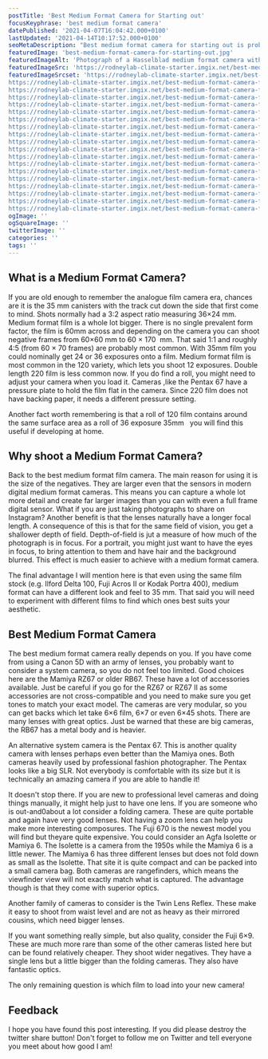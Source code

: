 ```yaml
---
postTitle: 'Best Medium Format Camera for Starting out'
focusKeyphrase: 'best medium format camera'
datePublished: '2021-04-07T16:04:42.000+0100'
lastUpdated: '2021-04-14T10:17:52.000+0100'
seoMetaDescription: "Best medium format camera for starting out is probably a question at the front of your mind right now! Let's take a look."
featuredImage: 'best-medium-format-camera-for-starting-out.jpg'
featuredImageAlt: 'Photograph of a Hasselblad medium format camera with the focusing screen exposed'
featuredImageSrc: 'https://rodneylab-climate-starter.imgix.net/best-medium-format-camera-for-starting-out.jpg?ixlib=js-v3.1.3&w=672&h=448&s=795b8a0040332d7de67d515b85b6e056'
featuredImageSrcset: 'https://rodneylab-climate-starter.imgix.net/best-medium-format-camera-for-starting-out.jpg?ixlib=js-v3.1.3&auto=format&w=100&s=82426213e59140bd9e8032f21a0f33d3 100w,
https://rodneylab-climate-starter.imgix.net/best-medium-format-camera-for-starting-out.jpg?ixlib=js-v3.1.3&auto=format&w=116&s=7471b4889dc478d688803de5d4a6b931 116w,
https://rodneylab-climate-starter.imgix.net/best-medium-format-camera-for-starting-out.jpg?ixlib=js-v3.1.3&auto=format&w=135&s=53de06cde0aa575a9636c55de0eb8296 135w,
https://rodneylab-climate-starter.imgix.net/best-medium-format-camera-for-starting-out.jpg?ixlib=js-v3.1.3&auto=format&w=156&s=ddd01f67d3a857d4e790d01b41110993 156w,
https://rodneylab-climate-starter.imgix.net/best-medium-format-camera-for-starting-out.jpg?ixlib=js-v3.1.3&auto=format&w=181&s=f85b114271dea72f3f8d598711e36d96 181w,
https://rodneylab-climate-starter.imgix.net/best-medium-format-camera-for-starting-out.jpg?ixlib=js-v3.1.3&auto=format&w=210&s=3d7839af6325adc29d533f79d8f3f595 210w,
https://rodneylab-climate-starter.imgix.net/best-medium-format-camera-for-starting-out.jpg?ixlib=js-v3.1.3&auto=format&w=244&s=80baa902aafa07d2b3bc839e2c130582 244w,
https://rodneylab-climate-starter.imgix.net/best-medium-format-camera-for-starting-out.jpg?ixlib=js-v3.1.3&auto=format&w=283&s=2d691ac6a152249bd08966a95bb52031 283w,
https://rodneylab-climate-starter.imgix.net/best-medium-format-camera-for-starting-out.jpg?ixlib=js-v3.1.3&auto=format&w=328&s=af517819de5bde291b5f4f5f8214a4bd 328w,
https://rodneylab-climate-starter.imgix.net/best-medium-format-camera-for-starting-out.jpg?ixlib=js-v3.1.3&auto=format&w=380&s=dcedc7a34000626416a6daaea67052cc 380w,
https://rodneylab-climate-starter.imgix.net/best-medium-format-camera-for-starting-out.jpg?ixlib=js-v3.1.3&auto=format&w=441&s=b30e0a65b93128bbf0508cb3d257822d 441w,
https://rodneylab-climate-starter.imgix.net/best-medium-format-camera-for-starting-out.jpg?ixlib=js-v3.1.3&auto=format&w=512&s=fe48ca3c66350932844b0f39c18d53c0 512w,
https://rodneylab-climate-starter.imgix.net/best-medium-format-camera-for-starting-out.jpg?ixlib=js-v3.1.3&auto=format&w=594&s=aff2708aaca04c35b048ea6dc052a392 594w,
https://rodneylab-climate-starter.imgix.net/best-medium-format-camera-for-starting-out.jpg?ixlib=js-v3.1.3&auto=format&w=689&s=19c82ce00ef96f6870c2780479781af5 689w,
https://rodneylab-climate-starter.imgix.net/best-medium-format-camera-for-starting-out.jpg?ixlib=js-v3.1.3&auto=format&w=799&s=7492814d4ef9e575d35c5a49885eb215 799w,
https://rodneylab-climate-starter.imgix.net/best-medium-format-camera-for-starting-out.jpg?ixlib=js-v3.1.3&auto=format&w=927&s=fb2930cffe3df14e285a9ade840957ab 927w,
https://rodneylab-climate-starter.imgix.net/best-medium-format-camera-for-starting-out.jpg?ixlib=js-v3.1.3&auto=format&w=1075&s=9667a02e23989c2ce6d9783e020b6756 1075w,
https://rodneylab-climate-starter.imgix.net/best-medium-format-camera-for-starting-out.jpg?ixlib=js-v3.1.3&auto=format&w=1247&s=daa8c379fe64bf0f32c624441eddae75 1247w,
https://rodneylab-climate-starter.imgix.net/best-medium-format-camera-for-starting-out.jpg?ixlib=js-v3.1.3&auto=format&w=1344&s=4dd9a23d20918fb2f098658653c5689d 1344w'
ogImage: ''
ogSquareImage: ''
twitterImage: ''
categories: ''
tags: ''
---
```


<script>
  import ExternalLink from '$lib/components/ExternalLink.svelte';
  import Link from '$lib/components/Link.svelte';
</script>

## What is a Medium Format Camera?

If you are old enough to remember the analogue film camera era, chances are it is the 35&nbsp;mm canisters with the track cut down the side that first come to mind. Shots normally had a 3:2 aspect ratio measuring 36&times;24&nbsp;mm. Medium format film is a whole lot bigger. There is no single prevalent form factor, the film is 60mm across and depending on the camera you can shoot negative frames from 60&times;60 mm to 60 &times; 170 &nbsp;mm. That said 1:1 and roughly 4:5 (from 60 &times; 70 frames) are probably most common. With 35mm film you could nominally get 24 or 36 exposures onto a film. Medium format film is most common in the 120 variety, which lets you shoot 12 exposures. Double length 220 film is less common now. If you do find a roll, you might need to adjust your camera when you load it. Cameras ,like the Pentax 67 have a pressure plate to hold the film flat in the camera. Since 220 film does not have backing paper, it needs a different pressure setting.

Another fact worth remembering is that a roll of 120 film contains around the same surface area as a roll of 36 exposure 35mm &nbsp; you will find this useful if developing at home.

## Why shoot a Medium Format Camera?

Back to the best medium format film camera. The main reason for using it is the size of the negatives. They are larger even that the sensors in modern digital medium format cameras. This means you can capture a whole lot more detail and create far larger images than you can with even a full frame digital sensor. What if you are just taking photographs to share on Instagram? Another benefit is that the lenses naturally have a longer focal length. A consequence of this is that for the same field of vision, you get a shallower depth of field. Depth-of-field is jut a measure of how much of the photograph is in focus. For a portrait, you might just want to have the eyes in focus, to bring attention to them and have hair and the background blurred. This effect is much easier to achieve with a medium format camera.

The final advantage I will mention here is that even using the same film stock (e.g. Ilford Delta 100, <ExternalLink aria-label="Read a Fuji Acros 100 II filem review" href="https://parallaxphotographic.coop/fuji-acros-100-ii-film-review/">Fuji Acros II</ExternalLink> or Kodak Portra 400), medium format can have a different look and feel to 35 mm. That said you will need to experiment with different films to find which ones best suits your aesthetic.

## Best Medium Format Camera

The best medium format camera really depends on you. If you have come from using a Canon 5D with an army of lenses, you probably want to consider a system camera, so you do not feel too limited. Good choices here are the Mamiya RZ67 or older RB67. These have a lot of accessories available. Just be careful if you go for the RZ67 or RZ67 II as some accessories are not cross-compatible and you need to make sure you get tones to match your exact model. The cameras are very modular, so you can get backs which let take 6&times;6 film, 6&times;7 or even 6&times;45 shots. There are many lenses with great optics. Just be warned that these are big cameras, the RB67 has a metal body and is heavier.

An alternative system camera is the Pentax 67. This is another quality camera with lenses perhaps even better than the Mamiya ones. Both cameras heavily used by professional fashion photographer. The Pentax looks like a big SLR. Not everybody is comfortable with its size but it is technically an amazing camera if you are able to handle it!

It doesn't stop there. If you are new to professional level cameras and doing things manually, it might help just to have one lens. If you are someone who is out-and0about a lot consider a folding camera. These are quite portable and again have very good lenses. Not having a zoom lens can help you make more interesting composures. The Fuji 670 is the newest model you will find but theyare quite expensive. You could consider an Agfa Isolette or Mamiya 6. The Isolette is a camera from the 1950s while the Mamiya 6 is a little newer. The Mamiya 6 has three different lenses but does not fold down as small as the Isolette. That site it is quite compact and can be packed into a small camera bag. Both cameras are rangefinders, which means the viewfinder view will not exactly match what is captured. The advantage though is that they come with superior optics.

Another family of cameras to consider is the <Link aria-label="Read a post about Twin Lens Reflex cameras" href="/twin-lens-reflex-camera/">Twin Lens Reflex</Link>. These make it easy to shoot from waist level and are not as heavy as their mirrored cousins, which need bigger lenses.

If you want something really simple, but also quality, consider the Fuji 6&times;9. These are much more rare than some of the other cameras listed here but can be found relatively cheaper. They shoot wider negatives. They have a single lens but a little bigger than the folding cameras. They also have fantastic optics.

The only remaining question is which film to load into your new camera!

## Feedback

I hope you have found this post interesting. If you did please destroy the twitter share button! Don't forget to follow me on Twitter and tell everyone you meet about how good I am!
